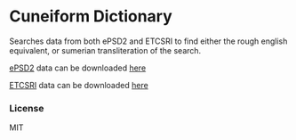 # Cuneiform Dictionary

Searches data from both ePSD2 and ETCSRI to find either the rough english equivalent, or sumerian transliteration of the search.


[ePSD2](http://oracc.museum.upenn.edu/epsd2/index.html) data can be downloaded [here](http://oracc.museum.upenn.edu/json/epsd2.zip)

[ETCSRI](http://oracc.museum.upenn.edu/etcsri/) data can be downloaded [here](http://oracc.museum.upenn.edu/etcsri/json)

### License

MIT

